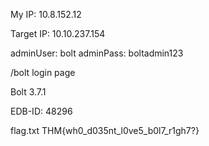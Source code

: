 My IP: 10.8.152.12

Target IP: 10.10.237.154

adminUser: bolt
adminPass: boltadmin123

/bolt login page

Bolt 3.7.1

EDB-ID: 48296

flag.txt
THM{wh0_d035nt_l0ve5_b0l7_r1gh7?}